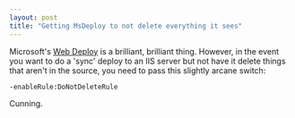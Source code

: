 ```yaml
---
layout: post
title: "Getting MsDeploy to not delete everything it sees"
---
```

Microsoft's [Web Deploy](http://www.iis.net/download/webdeploy) is a brilliant, brilliant thing. However, in the event you want to do a 'sync' deploy to an IIS server but not have it delete things that aren't in the source, you need to pass this slightly arcane switch:

    -enableRule:DoNotDeleteRule

Cunning.